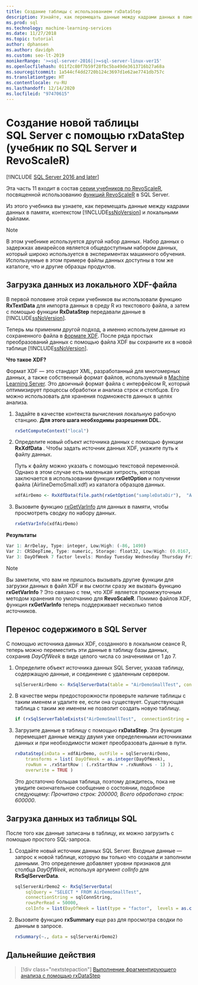 ```yaml
---
title: Создание таблицы с использованием rxDataStep
description: Узнайте, как перемещать данные между кадрами данных в памяти, контекстом SQL Server и локальными файлами с помощью rxDataStep.
ms.prod: sql
ms.technology: machine-learning-services
ms.date: 11/27/2018
ms.topic: tutorial
author: dphansen
ms.author: davidph
ms.custom: seo-lt-2019
monikerRange: '>=sql-server-2016||>=sql-server-linux-ver15'
ms.openlocfilehash: 011f2c80f7b59f28fbc5ba49de3613716b27a68a
ms.sourcegitcommit: 1a544cf4dd2720b124c3697d1e62ae7741db757c
ms.translationtype: HT
ms.contentlocale: ru-RU
ms.lasthandoff: 12/14/2020
ms.locfileid: "97470615"
---
```

# <a name="create-new-sql-server-table-using-rxdatastep-sql-server-and-revoscaler-tutorial"></a>Создание новой таблицы SQL Server с помощью rxDataStep (учебник по SQL Server и RevoScaleR)
[!INCLUDE [SQL Server 2016 and later](../../includes/applies-to-version/sqlserver2016.md)]

Эта часть 11 входит в состав [серии учебников по RevoScaleR](deepdive-data-science-deep-dive-using-the-revoscaler-packages.md), посвященной использованию [функций RevoScaleR](/machine-learning-server/r-reference/revoscaler/revoscaler) в SQL Server.

Из этого учебника вы узнаете, как перемещать данные между кадрами данных в памяти, контекстом [!INCLUDE[ssNoVersion](../../includes/ssnoversion-md.md)] и локальными файлами.

> [!NOTE]
> В этом учебнике используется другой набор данных. Набор данных о задержках авиарейсов является общедоступным набором данных, который широко используется в экспериментах машинного обучения. Используемые в этом примере файлы данных доступны в том же каталоге, что и другие образцы продуктов.

## <a name="load-data-from-a-local-xdf-file"></a>Загрузка данных из локального XDF-файла

В первой половине этой серии учебников вы использовали функцию **RxTextData** для импорта данных в среду R из текстового файла, а затем с помощью функции **RxDataStep** передавали данные в [!INCLUDE[ssNoVersion](../../includes/ssnoversion-md.md)].

Теперь мы применим другой подход, а именно используем данные из сохраненного файла в [формате XDF](https://en.wikipedia.org/wiki/Extensible_Data_Format). После ряда простых преобразований данных с помощью файла XDF вы сохраните их в новой таблице [!INCLUDE[ssNoVersion](../../includes/ssnoversion-md.md)].

**Что такое XDF?**

Формат XDF — это стандарт XML, разработанный для многомерных данных, а также собственный формат файлов, используемый в [Machine Learning Server](/machine-learning-server/r/concept-what-is-xdf). Это двоичный формат файла с интерфейсом R, который оптимизирует процессы обработки и анализа строк и столбцов.  Его можно использовать для хранения подмножеств данных в целях анализа.

1. Задайте в качестве контекста вычисления локальную рабочую станцию. **Для этого шага необходимы разрешения DDL.**

    ```R
    rxSetComputeContext("local")
    ```
  
2. Определите новый объект источника данных с помощью функции **RxXdfData** . Чтобы задать источник данных XDF, укажите путь к файлу данных.  

    Путь к файлу можно указать с помощью текстовой переменной. Однако в этом случае есть маленькая хитрость, которая заключается в использовании функции **rxGetOption** и получении файла (AirlineDemoSmall.xdf) из каталога образцов данных.
  
    ```R
    xdfAirDemo <- RxXdfData(file.path(rxGetOption("sampleDataDir"),  "AirlineDemoSmall.xdf"))
    ```

3. Вызовите функцию [rxGetVarInfo](/machine-learning-server/r-reference/revoscaler/rxgetvarinfoxdf) для данных в памяти, чтобы просмотреть сводку по набору данных.
  
    ```R
    rxGetVarInfo(xdfAirDemo)
    ```

**Результаты**

```R
Var 1: ArrDelay, Type: integer, Low/High: (-86, 1490)
Var 2: CRSDepTime, Type: numeric, Storage: float32, Low/High: (0.0167, 23.9833)
Var 3: DayOfWeek 7 factor levels: Monday Tuesday Wednesday Thursday Friday Saturday Sunday
```

> [!NOTE]
> 
> Вы заметили, что вам не пришлось вызывать другие функции для загрузки данных в файл XDF и вы смогли сразу же вызвать функцию **rxGetVarInfo** ? Это связано с тем, что XDF является промежуточным методом хранения по умолчанию для **RevoScaleR**. Помимо файлов XDF, функция **rxGetVarInfo** теперь поддерживает несколько типов источников.

## <a name="move-contents-to-sql-server"></a>Перенос содержимого в SQL Server

С помощью источника данных XDF, созданного в локальном сеансе R, теперь можно переместить эти данные в таблицу базы данных, сохранив *DayOfWeek* в виде целого числа со значениями от 1 до 7.

1. Определите объект источника данных SQL Server, указав таблицу, содержащую данные, и соединение с удаленным сервером.
  
    ```R
    sqlServerAirDemo <- RxSqlServerData(table = "AirDemoSmallTest", connectionString = sqlConnString)
    ```
  
2. В качестве меры предосторожности проверьте наличие таблицы с таким именем и удалите ее, если она существует. Существующая таблица с таким же именем не позволит создать новую таблицу.
  
    ```R
    if (rxSqlServerTableExists("AirDemoSmallTest",  connectionString = sqlConnString))  rxSqlServerDropTable("AirDemoSmallTest",  connectionString = sqlConnString)
    ```
  
3. Загрузите данные в таблицу с помощью **rxDataStep**. Эта функция перемещает данные между двумя уже определенными источниками данных и при необходимости может преобразовать данные в пути.
  
    ```R
    rxDataStep(inData = xdfAirDemo, outFile = sqlServerAirDemo,
        transforms = list( DayOfWeek = as.integer(DayOfWeek),
        rowNum = .rxStartRow : (.rxStartRow + .rxNumRows - 1) ),
        overwrite = TRUE )
    ```
  
    Это достаточно большая таблица, поэтому дождитесь, пока не увидите окончательное сообщение о состоянии, подобное следующему: *Прочитано строк: 200000, Всего обработано строк: 600000*.
     
## <a name="load-data-from-a-sql-table"></a>Загрузка данных из таблицы SQL

После того как данные записаны в таблицу, их можно загрузить с помощью простого SQL-запроса. 

1. Создайте новый источник данных SQL Server. Входные данные — запрос к новой таблице, которую вы только что создали и заполнили данными. Это определение добавляет уровни признаков для столбца *DayOfWeek*, используя аргумент *colInfo* для **RxSqlServerData**.
  
    ```R
    sqlServerAirDemo2 <- RxSqlServerData(
        sqlQuery = "SELECT * FROM AirDemoSmallTest",
        connectionString = sqlConnString,
        rowsPerRead = 50000,
        colInfo = list(DayOfWeek = list(type = "factor",  levels = as.character(1:7))))
    ```
  
2. Вызовите функцию **rxSummary** еще раз для просмотра сводки по данным в запросе.
  
    ```R
    rxSummary(~., data = sqlServerAirDemo2)
    ```

## <a name="next-steps"></a>Дальнейшие действия

> [!div class="nextstepaction"]
> [Выполнение фрагментирующего анализа с помощью rxDataStep](../../machine-learning/tutorials/deepdive-perform-chunking-analysis-using-rxdatastep.md)